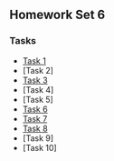 ## Homework Set 6

### Tasks

* [Task 1](https://lsdroubay.github.io/math5610/softwaremanual/JacobiIteration)
* [Task 2]
* [Task 3](https://lsdroubay.github.io/math5610/homework/homework6/task3)
* [Task 4]
* [Task 5]
* [Task 6](https://lsdroubay.github.io/math5610/homework/homework6/task6)
* [Task 7](https://lsdroubay.github.io/math5610/homework/homework6/task7)
* [Task 8](https://lsdroubay.github.io/math5610/homework/homework6/task8)
* [Task 9]
* [Task 10]

